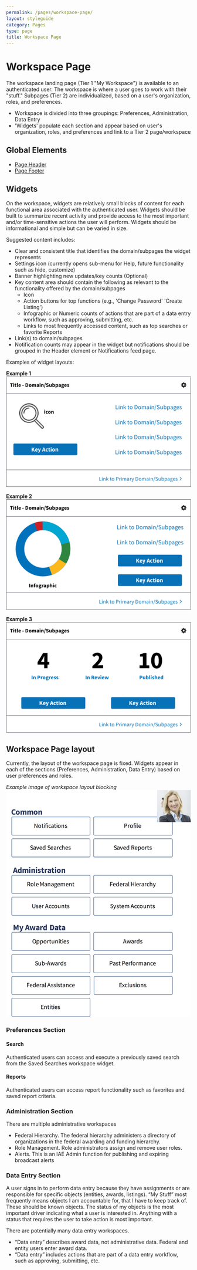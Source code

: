 ```yaml
---
permalink: /pages/workspace-page/
layout: styleguide
category: Pages
type: page
title: Workspace Page
---
```


# Workspace Page

The workspace landing page (Tier 1 "My Workspace") is available to an authenticated user. The workspace is where a user goes to work with their "stuff." Subpages (Tier 2) are individualized, based on a user's organization, roles, and preferences.

- Workspace is divided into three groupings: Preferences, Administration, Data Entry
- 'Widgets' populate each section and appear based on user's organization, roles, and preferences and link to a Tier 2 page/workspace

## Global Elements

- [Page Header](../elements/GlobalElements.md#PageHeader)
- [Page Footer](../elements/GlobalElements.md#PageFooter)

## Widgets
On the workspace, widgets are relatively small blocks of content for each functional area associated with the authenticated user.
Widgets should be built to summarize recent activity and provide access to the most important and/or time-sensitive actions the user will perform. Widgets should be informational and simple but can be varied in size.

Suggested content includes:
- Clear and consistent title that identifies the domain/subpages the widget represents
- Settings icon (currently opens sub-menu for Help, future functionality such as hide, customize)
- Banner highlighting new updates/key counts (Optional)
- Key content area should contain the following as relevant to the functionality offered by the domain/subpages
  * Icon
  * Action buttons for top functions (e.g., 'Change Password' 'Create Listing')
  * Infographic or Numeric counts of actions that are part of a data entry workflow, such as approving, submitting, etc.
  * Links to most frequently accessed content, such as top searches or favorite Reports
- Link(s) to domain/subpages
- Notification counts may appear in the widget but notifications should be grouped in the Header element or Notifications feed page.

Examples of widget layouts:

**Example 1**
![Example 1](../images/example1.png)

**Example 2**
![Example 2](../images/example2.png)

**Example 3**
![Example 3](../images/example3.png)

## Workspace Page layout
Currently, the layout of the workspace page is fixed. Widgets appear in each of the sections (Preferences, Administration, Data Entry) based on user preferences and roles.

_Example image of workspace layout blocking_
![Workspace Layout](../images/workspace-layout.png)

### Preferences Section
#### Search
Authenticated users can access and execute a previously saved search from the Saved Searches workspace widget.

#### Reports
Authenticated users can access report functionality such as favorites and saved report criteria.

### Administration Section
There are multiple administrative workspaces
- Federal Hierarchy.  The federal hierarchy administers a directory of organizations in the federal awarding and funding hierarchy.
- Role Management.  Role administrators assign and remove user roles.
- Alerts.  This is an IAE Admin function for publishing and expiring broadcast alerts

### Data Entry Section
A user signs in to perform data entry because they have assignments or are responsible for specific objects (entities, awards, listings). “My Stuff” most frequently means objects I am accountable for, that I have to keep track of.  These should be known objects. The status of my objects is the most important driver indicating what a user is interested in.  Anything with a status that requires the user to take action is most important.

There are potentially many data entry workspaces.

- “Data entry” describes award data, not administrative data. Federal and entity users enter award data.
- “Data entry” includes actions that are part of a data entry workflow, such as approving, submitting, etc.
